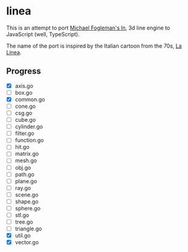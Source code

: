 # linea

This is an attempt to port [Michael Fogleman's ln](https://github.com/fogleman/ln), 3d line engine to JavaScript (well, TypeScript).

The name of the port is inspired by the Italian cartoon from the 70s, [La Linea](https://en.wikipedia.org/wiki/La_Linea_(TV_series)).


## Progress


* [x] axis.go
* [ ] box.go
* [x] common.go
* [ ] cone.go
* [ ] csg.go
* [ ] cube.go
* [ ] cylinder.go
* [ ] filter.go
* [ ] function.go
* [ ] hit.go
* [ ] matrix.go
* [ ] mesh.go
* [ ] obj.go
* [ ] path.go
* [ ] plane.go
* [ ] ray.go
* [ ] scene.go
* [ ] shape.go
* [ ] sphere.go
* [ ] stl.go
* [ ] tree.go
* [ ] triangle.go
* [x] util.go
* [x] vector.go
